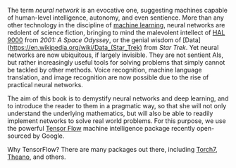 The term _neural network_ is an evocative one, suggesting machines capable of
human-level intelligence, autonomy, and even sentience. More than any other
technology in the discipline of [machine
learning](https://en.wikipedia.org/wiki/Machine_learning), neural networks are
redolent of science fiction, bringing to mind the malevolent intellect of [HAL
9000](https://en.wikipedia.org/wiki/HAL_9000) from _2001: A Space Odyssey_, or
the genial wisdom of [Data](https://en.wikipedia.org/wiki/Data_(Star_Trek) from
_Star Trek_. Yet neural networks are now ubiquitous, if largely invisible. They
are not sentient AIs, but rather increasingly useful tools for solving
problems that simply cannot be tackled by other methods. Voice recognition,
machine language translation, and image recognition are now possible due to the
rise of practical neural networks. 

The aim of this book is to demystify neural networks and deep learning, and to
introduce the reader to them in a pragmatic way, so that she will not only
understand the underlying mathematics, but will also be able to readily
implement networks to solve real world problems. For this purpose, we use the
powerful [Tensor Flow](http://www.tensorflow.org/) machine intelligence package
recently open-sourced by Google. 

Why TensorFlow? There are many packages out there, including
[Torch7](http://torch.ch), [Theano](http://deeplearning.net/software/theano/),
and others. 


